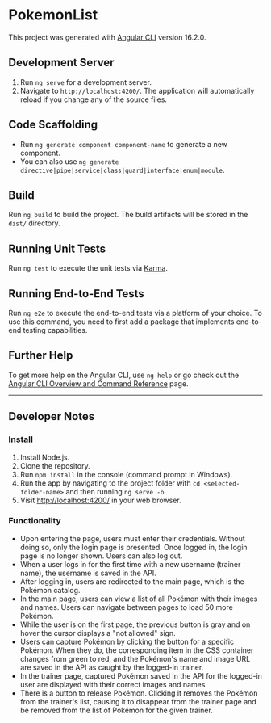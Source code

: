 

# PokemonList

This project was generated with [Angular CLI](https://github.com/angular/angular-cli) version 16.2.0.

## Development Server

1. Run `ng serve` for a development server.
2. Navigate to `http://localhost:4200/`. The application will automatically reload if you change any of the source files.

## Code Scaffolding

- Run `ng generate component component-name` to generate a new component.
- You can also use `ng generate directive|pipe|service|class|guard|interface|enum|module`.

## Build

Run `ng build` to build the project. The build artifacts will be stored in the `dist/` directory.

## Running Unit Tests

Run `ng test` to execute the unit tests via [Karma](https://karma-runner.github.io).

## Running End-to-End Tests

Run `ng e2e` to execute the end-to-end tests via a platform of your choice. To use this command, you need to first add a package that implements end-to-end testing capabilities.

## Further Help

To get more help on the Angular CLI, use `ng help` or go check out the [Angular CLI Overview and Command Reference](https://angular.io/cli) page.

---

## Developer Notes

### Install

1. Install Node.js.
2. Clone the repository.
3. Run `npm install` in the console (command prompt in Windows).
4. Run the app by navigating to the project folder with `cd <selected-folder-name>` and then running `ng serve -o`.
5. Visit [http://localhost:4200/](http://localhost:4200/) in your web browser.

### Functionality

- Upon entering the page, users must enter their credentials. Without doing so, only the login page is presented. Once logged in, the login page is no longer shown. Users can also log out.
- When a user logs in for the first time with a new username (trainer name), the username is saved in the API.
- After logging in, users are redirected to the main page, which is the Pokémon catalog.
- In the main page, users can view a list of all Pokémon with their images and names. Users can navigate between pages to load 50 more Pokémon.
- While the user is on the first page, the previous button is gray and on hover the cursor displays a "not allowed" sign. 
- Users can capture Pokémon by clicking the button for a specific Pokémon. When they do, the corresponding item in the CSS container changes from green to red, and the Pokémon's name and image URL are saved in the API as caught by the logged-in trainer.
- In the trainer page, captured Pokémon saved in the API for the logged-in user are displayed with their correct images and names.
- There is a button to release Pokémon. Clicking it removes the Pokémon from the trainer's list, causing it to disappear from the trainer page and be removed from the list of Pokémon for the given trainer.


